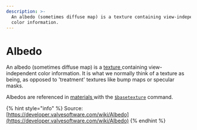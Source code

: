 ```yaml
---
description: >-
  An albedo (sometimes diffuse map) is a texture containing view-independent
  color information.
---
```


# Albedo

An albedo \(sometimes diffuse map\) is a [texture ](./)containing view-independent color information. It is what we normally think of a texture as being, as opposed to 'treatment' textures like bump maps or specular masks.

Albedos are referenced in [materials ](valve-material-type-vmt.md)with the [`$basetexture`](shader/usdbasetexture.md) command.

{% hint style="info" %}
Source: [https://developer.valvesoftware.com/wiki/Albedo](https://developer.valvesoftware.com/wiki/Albedo)
{% endhint %}



